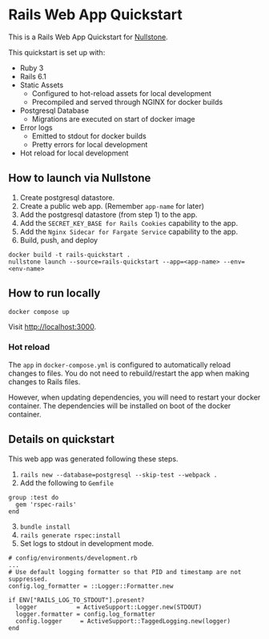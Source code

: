 # Rails Web App Quickstart

This is a Rails Web App Quickstart for [Nullstone](https://nullstone.io).

This quickstart is set up with:
- Ruby 3
- Rails 6.1
- Static Assets
  - Configured to hot-reload assets for local development
  - Precompiled and served through NGINX for docker builds
- Postgresql Database
  - Migrations are executed on start of docker image
- Error logs 
  - Emitted to stdout for docker builds
  - Pretty errors for local development
- Hot reload for local development

## How to launch via Nullstone

1. Create postgresql datastore.
2. Create a public web app. (Remember `app-name` for later)
3. Add the postgresql datastore (from step 1) to the app.
4. Add the `SECRET_KEY_BASE for Rails Cookies` capability to the app.
5. Add the `Nginx Sidecar for Fargate Service` capability to the app.
6. Build, push, and deploy
  ```shell
  docker build -t rails-quickstart .
  nullstone launch --source=rails-quickstart --app=<app-name> --env=<env-name>
  ```

## How to run locally

```shell
docker compose up
```

Visit [http://localhost:3000](http://localhost:3000).

### Hot reload

The `app` in `docker-compose.yml` is configured to automatically reload changes to files.
You do not need to rebuild/restart the app when making changes to Rails files.

However, when updating dependencies, you will need to restart your docker container.
The dependencies will be installed on boot of the docker container.

## Details on quickstart

This web app was generated following these steps.
1. `rails new --database=postgresql --skip-test --webpack .`
2. Add the following to `Gemfile`
  ```
  group :test do
    gem 'rspec-rails'
  end
  ```
3. `bundle install`
4. `rails generate rspec:install`
5. Set logs to stdout in development mode.
  ```
  # config/environments/development.rb
  ...
  # Use default logging formatter so that PID and timestamp are not suppressed.
  config.log_formatter = ::Logger::Formatter.new

  if ENV["RAILS_LOG_TO_STDOUT"].present?
    logger           = ActiveSupport::Logger.new(STDOUT)
    logger.formatter = config.log_formatter
    config.logger     = ActiveSupport::TaggedLogging.new(logger)
  end
  ```
